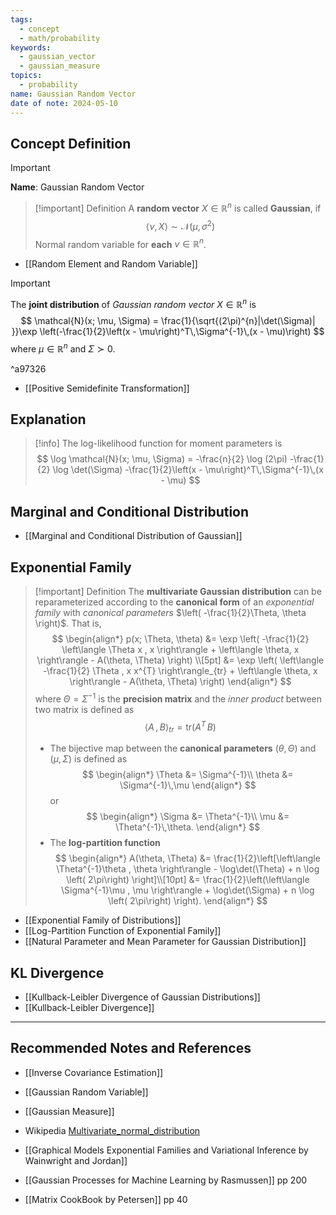 ```yaml
---
tags:
  - concept
  - math/probability
keywords:
  - gaussian_vector
  - gaussian_measure
topics:
  - probability
name: Gaussian Random Vector
date of note: 2024-05-10
---
```


## Concept Definition

>[!important]
>**Name**:  Gaussian Random Vector

>[!important] Definition
>A **random vector** $X \in \mathbb{R}^n$ is called **Gaussian**, if 
>$$
>\left\langle \nu , X \right\rangle \sim \mathcal{N}(\mu, \sigma^2)
>$$
>Normal random variable for **each** $v \in \mathbb{R}^n$.

- [[Random Element and Random Variable]]

>[!important]
>The **joint distribution** of *Gaussian random vector* $X \in \mathbb{R}^n$ is
>$$
>\mathcal{N}(x; \mu, \Sigma) = \frac{1}{\sqrt{(2\pi)^{n}|\det(\Sigma)| }}\exp \left(-\frac{1}{2}\left(x - \mu\right)^T\,\Sigma^{-1}\,(x - \mu)\right)
>$$
>where $\mu \in \mathbb{R}^n$ and $\Sigma \succ 0$.

^a97326

- [[Positive Semidefinite Transformation]]

## Explanation

>[!info]
>The log-likelihood function for moment parameters is
>$$
>\log \mathcal{N}(x; \mu, \Sigma) = -\frac{n}{2} \log (2\pi) -\frac{1}{2} \log \det(\Sigma)   -\frac{1}{2}\left(x - \mu\right)^T\,\Sigma^{-1}\,(x - \mu)
>$$

## Marginal and Conditional Distribution

- [[Marginal and Conditional Distribution of Gaussian]]


## Exponential Family

>[!important] Definition
>The **multivariate Gaussian distribution** can be reparameterized according to the **canonical form** of an *exponential family* with  *canonical parameters* $\left( -\frac{1}{2}\Theta, \theta \right)$. That is,
>$$
>\begin{align*}
>p(x; \Theta, \theta) &= \exp \left( -\frac{1}{2} \left\langle \Theta x , x \right\rangle + \left\langle \theta, x \right\rangle - A(\theta, \Theta) \right) \\[5pt]
>&= \exp \left( \left\langle -\frac{1}{2} \Theta , x x^{T} \right\rangle_{tr} + \left\langle \theta, x \right\rangle - A(\theta, \Theta) \right)
>\end{align*}
>$$
>where $\Theta = \Sigma^{-1}$ is the **precision matrix** and the *inner product* between two matrix is defined as  
>$$
>\left\langle  A\,,\,B    \right\rangle_{tr} = \text{tr}\left(A^{T}\,B\right)
>$$
>- The bijective map between the **canonical parameters** $(\theta, \Theta)$ and $(\mu, \Sigma)$ is defined as
>$$
>\begin{align*}
> \Theta &= \Sigma^{-1}\\
> \theta &= \Sigma^{-1}\,\mu
>\end{align*}
>$$ 
>or 
>$$
>\begin{align*}
> \Sigma &= \Theta^{-1}\\
> \mu &= \Theta^{-1}\,\theta.
>\end{align*}
>$$ 
>- The **log-partition function**
>$$
>\begin{align*}
>A(\theta, \Theta) &= \frac{1}{2}\left[\left\langle \Theta^{-1}\theta , \theta \right\rangle - \log\det(\Theta) +  n \log \left( 2\pi\right) \right]\\[10pt]
>&= \frac{1}{2}\left(\left\langle \Sigma^{-1}\mu , \mu \right\rangle + \log\det(\Sigma) +  n \log \left( 2\pi\right) \right).
>\end{align*}
>$$


- [[Exponential Family of Distributions]]
- [[Log-Partition Function of Exponential Family]]
- [[Natural Parameter and Mean Parameter for Gaussian Distribution]]

## KL Divergence 

- [[Kullback-Leibler Divergence of Gaussian Distributions]]
- [[Kullback-Leibler Divergence]]

-----------
##  Recommended Notes and References


- [[Inverse Covariance Estimation]]

- [[Gaussian Random Variable]]
- [[Gaussian Measure]]
- Wikipedia [Multivariate_normal_distribution](https://en.wikipedia.org/wiki/Multivariate_normal_distribution)
- [[Graphical Models Exponential Families and Variational Inference by Wainwright and Jordan]] 
- [[Gaussian Processes for Machine Learning by Rasmussen]] pp 200
- [[Matrix CookBook by Petersen]] pp 40